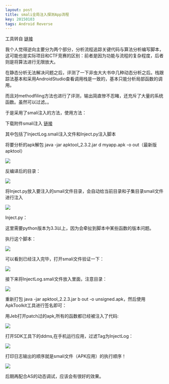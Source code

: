 ```yaml
---
layout: post
title: smali全局注入探测App流程
key: 20150103
tags: Android Reverse
---
```

工具转自 [链接](http://blog.csdn.net/charlessimonyi/article/details/52027563)

我个人觉得逆向主要分为两个部分，分析流程追踪关键代码与算法分析编写脚本，这可能也是实际项目和CTF竞赛的区别：前者是因为功能与流程的复杂程度，后者则是将算法进行无限放大。

在静态分析无法解决问题之后，评测了一下非虫大大书中几种动态分析之后。栈跟踪法基本和采用AndroidStudio查看调用栈是一致的，基本只能分析局部函数的调用。

而且对methodfiling方法也进行了评测，输出简直惨不忍睹，还充斥了大量的系统函数。虽然可以过滤。。

于是采用了smali注入的方法，使用方法：

下载附件smali注入 [链接](https://pan.baidu.com/s/16B_AlaN8luY246S_bQnuwg)

其中包括了InjectLog.smali注入文件和Inject.py注入脚本

将要分析的apk解包  java -jar apktool_2.3.2.jar d myapp.apk -o out（最新版apktool）

![](https://raw.githubusercontent.com/la0s/la0s.github.io/master/screenshots/20180424.1.png)

反编译后的目录：

![](https://raw.githubusercontent.com/la0s/la0s.github.io/master/screenshots/20180424.9.png)

将Inject.py放入要注入的smali文件目录，会自动给当前目录和子集目录smali文件进行注入

![](https://raw.githubusercontent.com/la0s/la0s.github.io/master/screenshots/20180424.2.png)

Inject.py：

这里需要python版本为3.3以上，因为会牵扯到脚本中某些函数的版本问题。

执行这个脚本：

![](https://raw.githubusercontent.com/la0s/la0s.github.io/master/screenshots/20180424.3.png)

可以看到已经注入完毕，打开smali文件验证一下：

![](https://raw.githubusercontent.com/la0s/la0s.github.io/master/screenshots/20180424.4.png)

接下来将InjectLog.smali文件放入里面，注意目录：

![](https://raw.githubusercontent.com/la0s/la0s.github.io/master/screenshots/20180424.5.png)

重新打包 java -jar apktool_2.2.3.jar b out -o unsigned.apk，然后使用ApkToolkit工具进行签名即可：

用Jeb打开patch过的apk,所有的函数都已经被注入了代码:

![](https://raw.githubusercontent.com/la0s/la0s.github.io/master/screenshots/20180424.6.png)

打开SDK工具下的ddms,在手机运行应用，过滤Tag为InjectLog：

![](https://raw.githubusercontent.com/la0s/la0s.github.io/master/screenshots/20180424.8.png)

打印日志输出的顺序就是smali文件（APK应用）的执行顺序！

![](https://raw.githubusercontent.com/la0s/la0s.github.io/master/screenshots/20180424.7.png)

后期再配合AS的动态调试，应该会有很好的效果。
